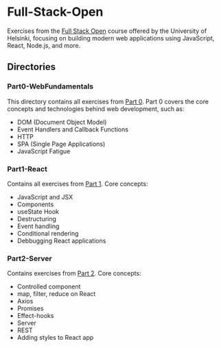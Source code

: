 # Full-Stack-Open
Exercises from the [Full Stack Open](https://fullstackopen.com/ptbr/) course offered by the University of Helsinki, focusing on building modern web applications using JavaScript, React, Node.js, and more.

## Directories

### Part0-WebFundamentals
This directory contains all exercises from [Part 0](https://fullstackopen.com/ptbr/part0/fundamentos_de_aplicacoes_web#exercicios-0-1-a-0-6). Part 0 covers the core concepts and technologies behind web development, such as:
- DOM (Document Object Model)
- Event Handlers and Callback Functions
- HTTP
- SPA (Single Page Applications)
- JavaScript Fatigue

### Part1-React
Contains all exercises from [Part 1](https://fullstackopen.com/ptbr/part1). Core concepts:
- JavaScript and JSX
- Components
- useState Hook
- Destructuring
- Event handling
- Conditional rendering
- Debbugging React applications

### Part2-Server
Contains exercises from [Part 2](https://fullstackopen.com/ptbr/part2). Core concepts:
- Controlled component
- map, filter, reduce on React
- Axios
- Promises
- Effect-hooks
- Server
- REST
- Adding styles to React app